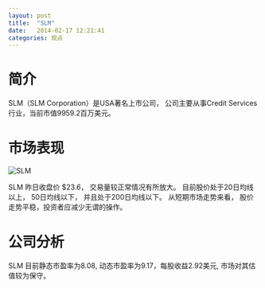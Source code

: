 ```yaml
---
layout: post
title:  "SLM"
date:   2014-02-17 12:21:41
categories: 观点
---
```


# 简介
SLM（SLM Corporation）是USA著名上市公司，
公司主要从事Credit Services行业，当前市值9959.2百万美元。

# 市场表现

![SLM](http://finviz.com/chart.ashx?t=SLM&ty=c&ta=1&p=d&s=l)

SLM 昨日收盘价 $23.6，
交易量较正常情况有所放大。
目前股价处于20日均线以上，
50日均线以下，
并且处于200日均线以下。
从短期市场走势来看，
股价走势平稳，投资者应减少无谓的操作。

# 公司分析
SLM 目前静态市盈率为8.08, 动态市盈率为9.17，每股收益2.92美元,
市场对其估值较为保守。
